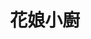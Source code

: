 ---
title: "花娘小廚"
description: "花娘小廚"
layout: shop
keywords:
  - 美食競賽
  - 台灣美食
  - 美食精選
datePublished: "2025-06-30"
dateModified: "2025-07-04"
city: "台北市"
district: "松山區"
address: "台北市松山區敦化北路165巷9號1樓"
phone: "0227184469"
geo: "25.05484497551117, 121.55056568896391"
google_map: "https://maps.app.goo.gl/K5nT32WX1pQgXSCdA"
footinder: "https://footinder.com.tw/%e5%8f%b0%e5%8c%97%e5%b8%82%e6%9d%be%e5%b1%b1%e5%8d%80/33049/"
official: "https://www.facebook.com/p/%E8%8A%B1%E5%A8%98%E5%B0%8F%E9%A4%A8-100063747175185/"
award:
  - name: "500盤"
    year: "2024"
    entries:
      - dishes:
          - "蒼蠅頭"

---